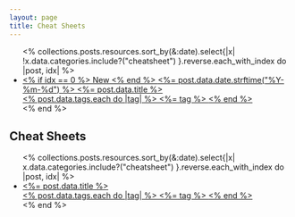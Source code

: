```yaml
---
layout: page
title: Cheat Sheets
---
```


<ul class="max-w-lg mx-auto text-slate-800 ">
  <% collections.posts.resources.sort_by(&:date).select{|x| !x.data.categories.include?("cheatsheet") }.reverse.each_with_index do |post, idx| %>
    <li class="hover:bg-slate-100 <%= idx == 0 ? 'bg-yellow-100 rounded-xl' : '' %> " >
      <a href="<%= post.relative_url %>"
          class="p-2 flex text-center w-full  block"
      >
        <% if idx == 0 %>
          <span class="tag_badge mr-1">New</span>
        <% end %>
        <span class="font-bold pr-4">
          <%= post.data.date.strftime("%Y-%m-%d") %>
        </span>
        <span class="grow text-left">
        <%= post.data.title %>
        </span>
        <div class="text-center justify-center hidden sm:block">
          <% post.data.tags.each do |tag| %>
            <span class="tag_badge">
            <%= tag %>
            </span>
          <% end  %>
        </div>
      </a>
    </li>
  <% end %>
</ul>

<h2 class="my-6 block text-3xl text-center leading-8 font-extrabold tracking-tight text-slate-700 sm:text-4xl">Cheat Sheets</h2>
<ul class="max-w-lg mx-auto text-slate-800 ">
  <% collections.posts.resources.sort_by(&:date).select{|x| x.data.categories.include?("cheatsheet") }.reverse.each_with_index do |post, idx| %>
    <li class="hover:bg-slate-100  " >
      <a href="<%= post.relative_url %>"
          class="p-2 flex text-center w-full  block"
      >
        <span class="grow text-left">
        <%= post.data.title %>
        </span>
        <div class="text-center justify-center hidden sm:block">
          <% post.data.tags.each do |tag| %>
            <span class="tag_badge">
            <%= tag %>
            </span>
          <% end  %>
        </div>
      </a>
    </li>
  <% end %>
</ul>

